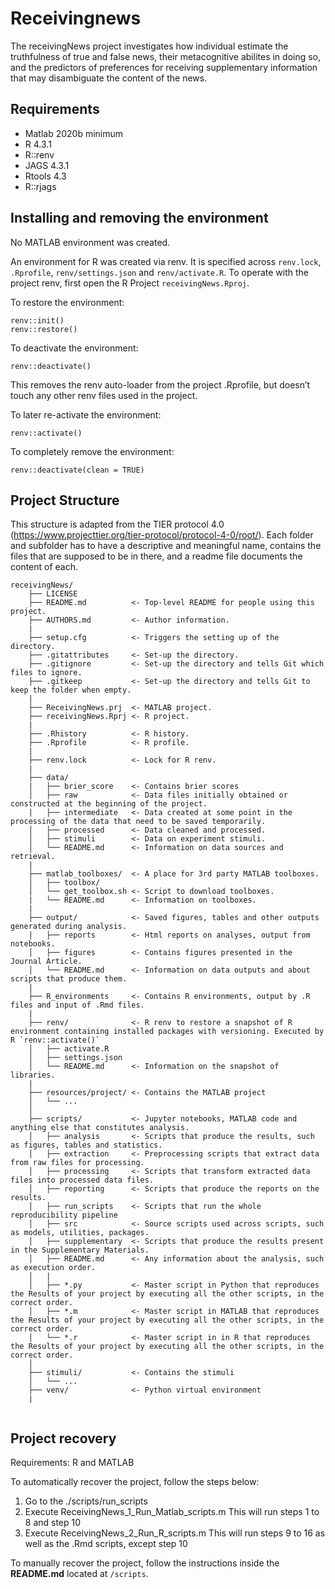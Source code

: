 # Receivingnews

The receivingNews project investigates how individual estimate the truthfulness of true and false news, their metacognitive abilites in doing so, and the predictors of preferences for receiving supplementary information that may disambiguate the content of the news.

## Requirements

* Matlab 2020b minimum
* R 4.3.1
* R::renv
* JAGS 4.3.1
* Rtools 4.3
* R::rjags

## Installing and removing the environment

No MATLAB environment was created.

An environment for R was created via renv. It is specified across `renv.lock`, `.Rprofile`, `renv/settings.json` and `renv/activate.R`. To operate with the project renv, first open the R Project `receivingNews.Rproj`.

To restore the environment:
```
renv::init()
renv::restore()
```

To deactivate the environment:
```
renv::deactivate()
```
This removes the renv auto-loader from the project .Rprofile, but doesn’t touch any other renv files used in the project. 

To later re-activate the environment:
```
renv::activate()
```

To completely remove the environment:
```
renv::deactivate(clean = TRUE)
```

## Project Structure
This structure is adapted from the TIER protocol 4.0 (https://www.projecttier.org/tier-protocol/protocol-4-0/root/).
Each folder and subfolder has to have a descriptive and meaningful name, contains the files that are supposed to be in there, and a readme file documents the content of each.
```
receivingNews/
    ├── LICENSE
    ├── README.md          <- Top-level README for people using this project.
    ├── AUTHORS.md         <- Author information.
    |
    ├── setup.cfg          <- Triggers the setting up of the directory.
    ├── .gitattributes     <- Set-up the directory.
    ├── .gitignore         <- Set-up the directory and tells Git which files to ignore.
    ├── .gitkeep           <- Set-up the directory and tells Git to keep the folder when empty.
    |
    ├── ReceivingNews.prj  <- MATLAB project.
    ├── receivingNews.Rprj <- R project.
    |
    ├── .Rhistory          <- R history.
    ├── .Rprofile          <- R profile.
    |
    ├── renv.lock          <- Lock for R renv.
    |
    ├── data/
    |   ├── brier_score    <- Contains brier scores
    │   ├── raw            <- Data files initially obtained or constructed at the beginning of the project.
    |   ├── intermediate   <- Data created at some point in the processing of the data that need to be saved temporarily.
    │   ├── processed      <- Data cleaned and processed.
    │   ├── stimuli        <- Data on experiment stimuli.
    │   └── README.md      <- Information on data sources and retrieval. 
    |
    ├── matlab_toolboxes/  <- A place for 3rd party MATLAB toolboxes.
    │   ├── toolbox/
    │   └── get_toolbox.sh <- Script to download toolboxes.
    |   └── README.md      <- Information on toolboxes. 
    |
    ├── output/            <- Saved figures, tables and other outputs generated during analysis.
    |   ├── reports        <- Html reports on analyses, output from notebooks.
    │   ├── figures        <- Contains figures presented in the Journal Article.
    │   └── README.md      <- Information on data outputs and about scripts that produce them. 
    |
    ├── R_environments     <- Contains R environments, output by .R files and input of .Rmd files.
    |
    ├── renv/              <- R renv to restore a snapshot of R environment containing installed packages with versioning. Executed by R `renv::activate()`
    │   ├── activate.R
    │   ├── settings.json
    │   └── README.md      <- Information on the snapshot of libraries. 
    |
    ├── resources/project/ <- Contains the MATLAB project
    │   └── ...      
    │
    ├── scripts/           <- Jupyter notebooks, MATLAB code and anything else that constitutes analysis.
    │   ├── analysis       <- Scripts that produce the results, such as figures, tables and statistics.
    │   ├── extraction     <- Preprocessing scripts that extract data from raw files for processing.
    │   ├── processing     <- Scripts that transform extracted data files into processed data files.
    │   ├── reporting      <- Scripts that produce the reports on the results.
    │   ├── run_scripts    <- Scripts that run the whole reproducibility pipeline
    │   ├── src            <- Source scripts used across scripts, such as models, utilities, packages.
    │   ├── supplementary  <- Scripts that produce the results present in the Supplementary Materials.
    │   ├── README.md      <- Any information about the analysis, such as execution order. 
    │   |
    │   ├── *.py           <- Master script in Python that reproduces the Results of your project by executing all the other scripts, in the correct order.
    │   ├── *.m            <- Master script in MATLAB that reproduces the Results of your project by executing all the other scripts, in the correct order.
    │   └── *.r            <- Master script in in R that reproduces the Results of your project by executing all the other scripts, in the correct order.
    │
    ├── stimuli/           <- Contains the stimuli
    │   └── ...
    ├── venv/              <- Python virtual environment
    |
    
 ```

 ## Project recovery
Requirements: R and MATLAB

To automatically recover the project, follow the steps below:
1. Go to the ./scripts/run_scripts
2. Execute ReceivingNews_1_Run_Matlab_scripts.m This will run steps 1 to 8 and step 10
3. Execute ReceivingNews_2_Run_R_scripts.m This will run steps 9 to 16 as well as the .Rmd scripts, except step 10

To manually recover the project, follow the instructions inside the **README.md** located at `/scripts`.

